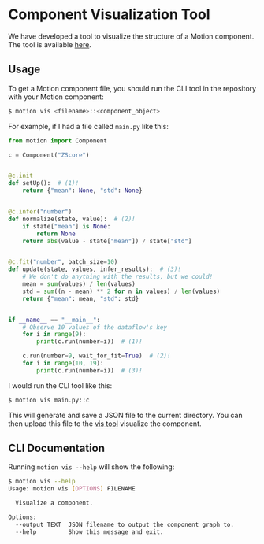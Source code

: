 # Component Visualization Tool

We have developed a tool to visualize the structure of a Motion component. The tool is available [here](https://dm4ml.github.io/motion-vis/).

## Usage

To get a Motion component file, you should run the CLI tool in the repository with your Motion component:

```bash
$ motion vis <filename>::<component_object>
```

For example, if I had a file called `main.py` like this:

```python
from motion import Component

c = Component("ZScore")


@c.init
def setUp():  # (1)!
    return {"mean": None, "std": None}


@c.infer("number")
def normalize(state, value):  # (2)!
    if state["mean"] is None:
        return None
    return abs(value - state["mean"]) / state["std"]


@c.fit("number", batch_size=10)
def update(state, values, infer_results):  # (3)!
    # We don't do anything with the results, but we could!
    mean = sum(values) / len(values)
    std = sum((n - mean) ** 2 for n in values) / len(values)
    return {"mean": mean, "std": std}


if __name__ == "__main__":
    # Observe 10 values of the dataflow's key
    for i in range(9):
        print(c.run(number=i))  # (1)!

    c.run(number=9, wait_for_fit=True)  # (2)!
    for i in range(10, 19):
        print(c.run(number=i))  # (3)!
```

I would run the CLI tool like this:

```bash
$ motion vis main.py::c
```

This will generate and save a JSON file to the current directory. You can then upload this file to the [vis tool](https://dm4ml.github.io/motion-vis) visualize the component.

## CLI Documentation

Running `motion vis --help` will show the following:

```bash
$ motion vis --help
Usage: motion vis [OPTIONS] FILENAME

  Visualize a component.

Options:
  --output TEXT  JSON filename to output the component graph to.
  --help         Show this message and exit.
```
